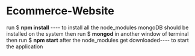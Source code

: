 # Ecommerce-Website
run $ **npm install** ---- to install all the node_modules
mongoDB should be installed on the system
then run $ **mongod** in another window of terminal
then  run  $ **npm start** after the node_modules get downloaded---- to start the application 
